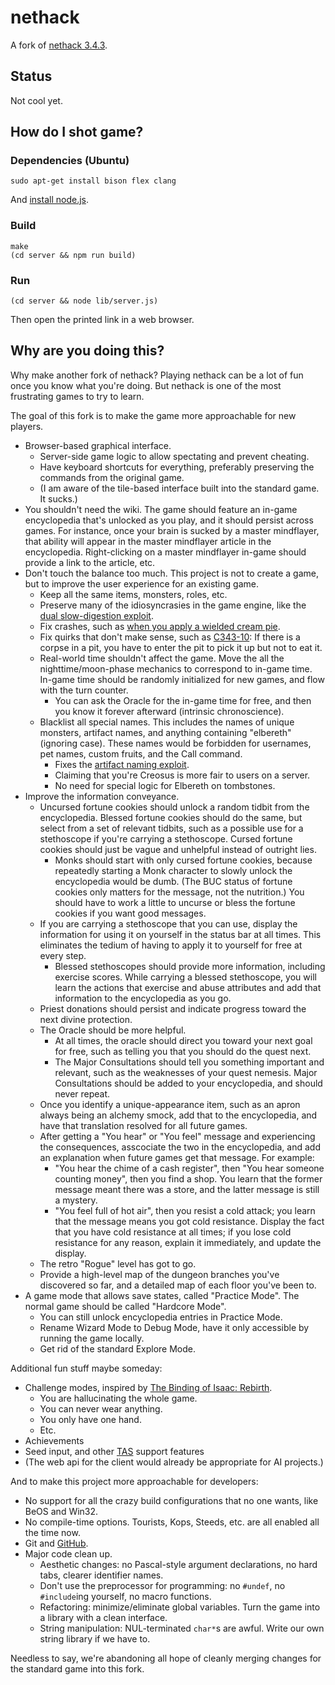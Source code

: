 # nethack

A fork of [nethack 3.4.3](http://www.nethack.org/v343/download-src.html).

## Status

Not cool yet.

## How do I shot game?

### Dependencies (Ubuntu)

```
sudo apt-get install bison flex clang
```

And [install node.js](https://github.com/joyent/node/wiki/installing-node.js-via-package-manager).

### Build

```
make
(cd server && npm run build)
```

### Run

```
(cd server && node lib/server.js)
```

Then open the printed link in a web browser.

## Why are you doing this?

Why make another fork of nethack?
Playing nethack can be a lot of fun once you know what you're doing.
But nethack is one of the most frustrating games to try to learn.

The goal of this fork is to make the game more approachable for new players.

 * Browser-based graphical interface.
   * Server-side game logic to allow spectating and prevent cheating.
   * Have keyboard shortcuts for everything, preferably preserving the commands from the original game.
   * (I am aware of the tile-based interface built into the standard game. It sucks.)
 * You shouldn't need the wiki.
   The game should feature an in-game encyclopedia that's unlocked as you play, and it should persist across games.
   For instance, once your brain is sucked by a master mindflayer, that ability will appear in the master mindflayer article in the encyclopedia.
   Right-clicking on a master mindflayer in-game should provide a link to the article, etc.
 * Don't touch the balance too much.
   This project is not to create a game, but to improve the user experience for an existing game.
   * Keep all the same items, monsters, roles, etc.
   * Preserve many of the idiosyncrasies in the game engine,
     like the [dual slow-digestion exploit](http://nethackwiki.com/wiki/Foodless#Dual_slow_digestion).
   * Fix crashes, such as [when you apply a wielded cream pie](http://tasvideos.org/GameResources/DOS/Nethack.html#CreamPieGlitch).
   * Fix quirks that don't make sense, such as [C343-10](http://nethackwiki.com/wiki/Bugs_in_NetHack_3.4.3#C343-10):
     If there is a corpse in a pit, you have to enter the pit to pick it up but not to eat it.
   * Real-world time shouldn't affect the game.
     Move the all the nighttime/moon-phase mechanics to correspond to in-game time.
     In-game time should be randomly initialized for new games, and flow with the turn counter.
     * You can ask the Oracle for the in-game time for free, and then you know it forever afterward (intrinsic chronoscience).
   * Blacklist all special names.
     This includes the names of unique monsters, artifact names, and anything containing "elbereth" (ignoring case).
     These names would be forbidden for usernames, pet names, custom fruits, and the Call command.
     * Fixes the [artifact naming exploit](http://nethackwiki.com/wiki/Naming_artifacts).
     * Claiming that you're Creosus is more fair to users on a server.
     * No need for special logic for Elbereth on tombstones.
 * Improve the information conveyance.
   * Uncursed fortune cookies should unlock a random tidbit from the encyclopedia.
     Blessed fortune cookies should do the same, but select from a set of relevant tidbits,
     such as a possible use for a stethoscope if you're carrying a stethoscope.
     Cursed fortune cookies should just be vague and unhelpful instead of outright lies.
     * Monks should start with only cursed fortune cookies,
       because repeatedly starting a Monk character to slowly unlock the encyclopedia would be dumb.
       (The BUC status of fortune cookies only matters for the message, not the nutrition.)
       You should have to work a little to uncurse or bless the fortune cookies if you want good messages.
   * If you are carrying a stethoscope that you can use,
     display the information for using it on yourself in the status bar at all times.
     This eliminates the tedium of having to apply it to yourself for free at every step.
     * Blessed stethoscopes should provide more information, including exercise scores.
       While carrying a blessed stethoscope, you will learn the actions that exercise and abuse attributes
       and add that information to the encyclopedia as you go.
   * Priest donations should persist and indicate progress toward the next divine protection.
   * The Oracle should be more helpful.
     * At all times, the oracle should direct you toward your next goal for free,
       such as telling you that you should do the quest next.
     * The Major Consultations should tell you something important and relevant,
       such as the weaknesses of your quest nemesis.
       Major Consultations should be added to your encyclopedia, and should never repeat.
   * Once you identify a unique-appearance item, such as an apron always being an alchemy smock,
     add that to the encyclopedia, and have that translation resolved for all future games.
   * After getting a "You hear" or "You feel" message and experiencing the consequences,
     asscociate the two in the encyclopedia, and add an explanation when future games get that message.
     For example:
     * "You hear the chime of a cash register", then "You hear someone counting money", then you find a shop.
       You learn that the former message meant there was a store, and the latter message is still a mystery.
     * "You feel full of hot air", then you resist a cold attack;
       you learn that the message means you got cold resistance.
       Display the fact that you have cold resistance at all times;
       if you lose cold resistance for any reason, explain it immediately, and update the display.
   * The retro "Rogue" level has got to go.
   * Provide a high-level map of the dungeon branches you've discovered so far,
     and a detailed map of each floor you've been to.
 * A game mode that allows save states, called "Practice Mode".
   The normal game should be called "Hardcore Mode".
   * You can still unlock encyclopedia entries in Practice Mode.
   * Rename Wizard Mode to Debug Mode, have it only accessible by running the game locally.
   * Get rid of the standard Explore Mode.

Additional fun stuff maybe someday:

 * Challenge modes, inspired by [The Binding of Isaac: Rebirth](http://bindingofisaacrebirth.gamepedia.com/Challenges).
   * You are hallucinating the whole game.
   * You can never wear anything.
   * You only have one hand.
   * Etc.
 * Achievements
 * Seed input, and other [TAS](http://en.wikipedia.org/wiki/Tool-assisted_speedrun) support features
 * (The web api for the client would already be appropriate for AI projects.)

And to make this project more approachable for developers:

 * No support for all the crazy build configurations that no one wants, like BeOS and Win32.
 * No compile-time options. Tourists, Kops, Steeds, etc. are all enabled all the time now.
 * Git and [GitHub](https://github.com/thejoshwolfe/nethack).
 * Major code clean up.
   * Aesthetic changes: no Pascal-style argument declarations, no hard tabs, clearer identifier names.
   * Don't use the preprocessor for programming: no `#undef`, no `#include`ing yourself, no macro functions.
   * Refactoring: minimize/eliminate global variables. Turn the game into a library with a clean interface.
   * String manipulation: NUL-terminated `char*`s are awful. Write our own string library if we have to.

Needless to say, we're abandoning all hope of cleanly merging changes for the standard game into this fork.
